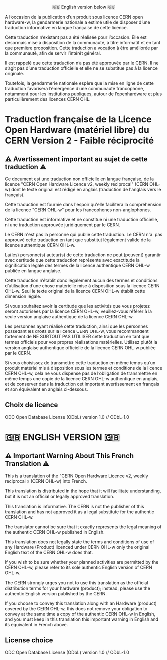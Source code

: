 <p align="center">
🇬🇧 English version below 🇬🇧
</p>

A l’occasion de la publication d’un produit sous licence CERN open hardware-w, la gendarmerie nationale a estimé utile de disposer d’une traduction informative en langue française de cette licence.

Cette traduction n’existant pas a été réalisée pour l’occasion. Elle est désormais mise à disposition de la communauté, à titre informatif et en tant que première proposition. Cette traduction a vocation à être améliorée par la communauté, afin de servir l’intérêt général.

Il est rappelé que cette traduction n’a pas été approuvée par le CERN. Il ne s’agit pas d’une traduction officielle et elle ne se substitue pas à la licence originale.

Toutefois, la gendarmerie nationale espère que la mise en ligne de cette traduction favorisera l’émergence d’une communauté francophone, notamment pour les institutions publiques, autour de l’openhardware et plus particulièrement des licences CERN OHL.

# Traduction française de la Licence Open Hardware (matériel libre) du CERN Version 2 - Faible réciprocité

## ⚠️ Avertissement important au sujet de cette traduction ⚠️
Ce document est une traduction non officielle en langue française, de la licence "CERN Open Hardware Licence v2, weekly reciprocal" (CERN OHL-w) dont le texte original est rédigé en anglais (traduction de l'anglais vers le français).

Cette traduction est fournie dans l'espoir qu'elle facilitera la compréhension de la licence "CERN OHL-w" pour les francophones non-anglophones. 

Cette traduction est informative et ne constitue ni une traduction officielle, ni une traduction approuvée juridiquement par le CERN.

Le CERN n'est pas la personne qui publie cette traduction. Le CERN n'a  pas approuvé cette traduction en tant que substitut légalement valide de la licence authentique CERN OHL-w.

La(les) personne(s) auteur(s) de cette traduction ne peut (peuvent) garantir avec certitude que cette traduction représente avec exactitude la signification légale des termes de la licence authentique CERN OHL-w publiée en langue anglaise.

Cette traduction n’établit donc légalement aucun des termes et conditions d’utilisation d’une chose matérielle mise à disposition sous la licence CERN OHL-w. Seul le texte original de la licence CERN OHL-w établit cette dimension légale.

Si vous souhaitez avoir la certitude que les activités que vous projetez seront autorisées par la licence CERN OHL-w, veuillez-vous référer à la seule version anglaise authentique de la licence CERN OHL-w.

Les personnes ayant réalisé cette traduction, ainsi que les personnes possédant les droits sur la licence CERN OHL-w, vous recommandent fortement de NE SURTOUT PAS UTILISER cette traduction en tant que termes oﬃciels pour vos propres réalisations matérielles. Utilisez plutôt la version anglaise authentique officielle de la licence CERN OHL-w publiée par le CERN. 

Si vous choisissez de transmettre cette traduction en même temps qu’un produit matériel mis à disposition sous les termes et conditions de la licence CERN OHL-w, cela ne vous dispense pas de l’obligation de transmettre en même temps une copie de la licence CERN OHL-w authentique en anglais, et de conserver dans la traduction cet important avertissement en français et son équivalent en anglais ci-dessous.

## Choix de licence
ODC Open Database License (ODbL) version 1.0 // ODbL-1.0

# 🇬🇧 ENGLISH VERSION 🇬🇧
## ⚠️ Important Warning About This French Translation ⚠️

This is a translation of the "CERN Open Hardware Licence v2, weekly reciprocal » (CERN OHL-w) into French.

This translation is distributed in the hope that it will facilitate understanding, but it is not an oﬃcial or legally approved translation.

This translation is informative. The CERN is not the publisher of this translation and has not approved it as a legal substitute for the authentic CERN OHL-w. 

The translator cannot be sure that it exactly represents the legal meaning of the authentic CERN OHL-w published in English.

This translation does not legally state the terms and conditions of use of any Hardware (Product) licenced under CERN OHL-w  only the original English text of the CERN OHL-w does that. 

If you wish to be sure whether your planned activities are permitted by the CERN OHL-w, please refer to its sole authentic English version of CERN OHL-w.

The CERN strongly urges you not to use this translation as the oﬃcial distribution terms for your hardware (product); instead, please use the authentic English version published by the CERN. 

If you choose to convey this translation along with an Hardware (product) covered by the CERN OHL-w, this does not remove your obligation to convey at the same time a copy of the authentic CERN OHL-w in English, and you must keep in this translation this important warning in English and its equivalent in French above.


## License choice
ODC Open Database License (ODbL) version 1.0 // ODbL-1.0
